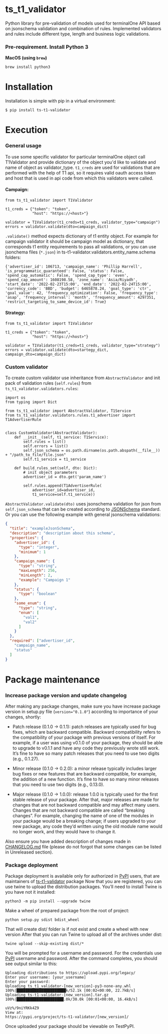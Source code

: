 # ts_t1_validator
Python library for pre-validation of models used for terminalOne API based on jsonschema validation and combination of rules.
Implemented validators and rules include different type, length and business logic validations.

### Pre-requirement. Install Python 3

**MacOS (using `brew`)**

```
brew install python3
```

Installation
============

Installation is simple with pip in a virtual environment:

``` {.bash}
$ pip install ts-t1-validator
```

Execution
============================
### General usage
To use some specific validator for particular terminalOne object call T1Validator and provide dictionary of the object you'd like to validate and name of object as validator_type.
`t1_creds` are used for validations that are performed with the help of T1 api, so it requires valid oauth access token and host that is used in api code from which this validators were called.

#### Campaign:
``` {.python}
from ts_t1_validator import T1Validator

t1_creds = {"token": "token",
            "host": "https://<host>"}
                         
validator = T1Validator(t1_creds=t1_creds, validator_type="campaign")
errors = validator.validate(dto=campaign_dict)
```

`.validate()` method expects dictionary of t1 entity object. For example for campaign validator it should be campaign model as dictionary, that corresponds t1 entity requirements to pass all validations, or you can use jsonchema files (`*.json`) in ts-t1-validator.validators.entity_name.schema folders:
```
{'advertiser_id': 106713, 'campaign_name': 'Phillip Harrell', 'is_programmatic_guaranteed': False, 'status': False, 'spend_cap_automatic': False, 'spend_cap_type': 'even', 'spend_cap_amount': 1608198.58, 'zone_name': 'Asia/Riyadh', 'start_date': '2022-02-23T15:00', 'end_date': '2022-02-24T15:00', 'currency_code': 'BBD', 'budget': 6465878.24, 'goal_type': 'ctr', 'goal_value': 42, 'frequency_optimization': False, 'frequency_type': 'asap', 'frequency_interval': 'month', 'frequency_amount': 4297351, 'restrict_targeting_to_same_device_id': True}
```

#### Strategy:
``` {.python}
from ts_t1_validator import T1Validator

t1_creds = {"token": "token",
            "host": "https://<host>"}
                         
validator = T1Validator(t1_creds=t1_creds, validator_type="strategy")
errors = validator.validate(dto=startegy_dict, campaign_dto=campaign_dict)
```


### Custom validator
To create custom validator use inheritance from `AbstractValidator` and init pack of validation rules (`self.rules`) from `ts_t1_validator.validators.rules`:
``` {.python}
import os
from typing import Dict

from ts_t1_validator import AbstractValidator, T1Service
from ts_t1_validator.validators.rules.t1_advertiser import T1AdvertiserRule


class CustomValidator(AbstractValidator):
    def __init__(self, t1_service: T1Service):
        self.rules = list()
        self.errors = list()
        self.json_schema = os.path.dirname(os.path.abspath(__file__)) + "/path_to_file/file.json"
        self.t1_service = t1_service
        
    def build_rules_set(self, dto: Dict): 
        # init object parameters
        advertiser_id = dto.get('param_name')

        self.rules.append(T1AdvertiserRule(
            advertiser_id=advertiser_id,
            t1_service=self.t1_service))
```

`AbstractValidator.validate(dto)` uses jsonschema validation for json from `self.json_schema` that can be created according to [JSONSchema](https://json-schema.org/learn/getting-started-step-by-step.html#starting) standard.
Or you can use the following example with general jsonschema validations:

```json
{
  "title": "exampleJsonSchema",
  "description": "description about this schema",
  "properties": {
    "advertiser_id": {
      "type": "integer",
      "minimum": 1
    },
    "campaign_name": {
      "type": "string",
      "maxLength": 256,
      "minLength": 2,
      "example": "Campaign 1"
    },
    "status": {
      "type": "boolean"
    },
    "some_enum": {
      "type": "string",
      "enum": [
        "val1",
        "val2"
      ]
    }
  },
  "required": ["advertiser_id",
    "campaign_name",
    "status"
  ]
}
```

Package maintenance
============================
### Increase package version and update changelog
After making any package changes, make sure you have increase package version in setup.py file (`version="0.1.0"`) according to importance of your changes, shortly:
* Patch release (0.1.0 -> 0.1.1): patch releases are typically used for bug fixes, which are backward compatible. Backward compatibility refers to the compatibility of your package with previous versions of itself. For example, if a user was using v0.1.0 of your package, they should be able to upgrade to v0.1.1 and have any code they previously wrote still work. It’s fine to have so many patch releases that you need to use two digits (e.g., 0.1.27).

* Minor release (0.1.0 -> 0.2.0): a minor release typically includes larger bug fixes or new features that are backward compatible, for example, the addition of a new function. It’s fine to have so many minor releases that you need to use two digits (e.g., 0.13.0).

* Major release (0.1.0 -> 1.0.0): release 1.0.0 is typically used for the first stable release of your package. After that, major releases are made for changes that are not backward compatible and may affect many users. Changes that are not backward compatible are called “breaking changes”. For example, changing the name of one of the modules in your package would be a breaking change; if users upgraded to your new package, any code they’d written using the old module name would no longer work, and they would have to change it.

Also ensure you have added description of changes made in [ CHANGELOG.md](https://gist.github.com/juampynr/4c18214a8eb554084e21d6e288a18a2c) file (please do not forgot that some changes can be listed in Unreleased section).

### Package deployment
Package deployment is available only for authorized in [PyPI](https://pypi.org/) users, that are maintainers of [ts-t1-validator](https://pypi.org/project/ts-t1-validator/) package
Now that you are registered, you can use twine to upload the distribution packages. You’ll need to install Twine is you have not it installed:
```{.bash}
python3 -m pip install --upgrade twine
```
Make a wheel of prepared package from the root of project:
```
python setup.py sdist bdist_wheel 
```
That will create dist/ folder is if not exist and create a wheel with new version
After that you can run Twine to upload all of the archives under dist:
```{.bash}
twine upload --skip-existing dist/*
```
You will be prompted for a username and password. For the credentials use [PyPI](https://pypi.org/) username and password. After the command completes, you should see output similar to this:
```
Uploading distributions to https://upload.pypi.org/legacy/
Enter your username: [your_username]
Enter your password: 
Uploading ts_t1_validator-[new_version]-py3-none-any.whl
100%|██████████████████████k/52.1k [00:02<00:00, 22.7kB/s]
Uploading ts-t1-validator-[new_version].tar.gz
100%|█████████████████████.0k/30.0k [00:01<00:00, 16.4kB/s]

uVz%/9niYRKk4Z9
View at:
https://pypi.org/project/ts-t1-validator/[new_version]/
```
Once uploaded your package should be viewable on TestPyPI.
